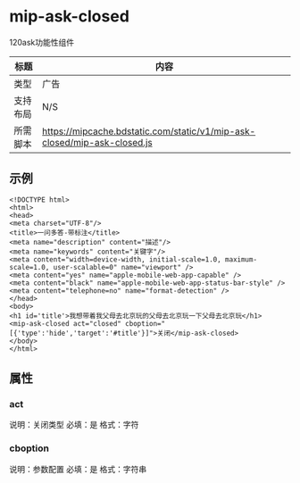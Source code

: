 # mip-ask-closed

120ask功能性组件

标题|内容
----|----
类型|广告
支持布局| N/S
所需脚本|https://mipcache.bdstatic.com/static/v1/mip-ask-closed/mip-ask-closed.js

## 示例
```
<!DOCTYPE html>
<html>
<head>
<meta charset="UTF-8"/> 
<title>一问多答-带标注</title>
<meta name="description" content="描述"/> 
<meta name="keywords" content="关键字"/>
<meta content="width=device-width, initial-scale=1.0, maximum-scale=1.0, user-scalable=0" name="viewport" /> 
<meta content="yes" name="apple-mobile-web-app-capable" />
<meta content="black" name="apple-mobile-web-app-status-bar-style" />
<meta content="telephone=no" name="format-detection" /> 
</head>
<body>
<h1 id='title'>我想带着我父母去北京玩的父母去北京玩一下父母去北京玩</h1>
<mip-ask-closed act="closed" cboption="[{'type':'hide','target':'#title'}]">关闭</mip-ask-closed>
</body>
</html>
```

## 属性

### act
说明：关闭类型
必填：是
格式：字符

### cboption
说明：参数配置
必填：是
格式：字符串
